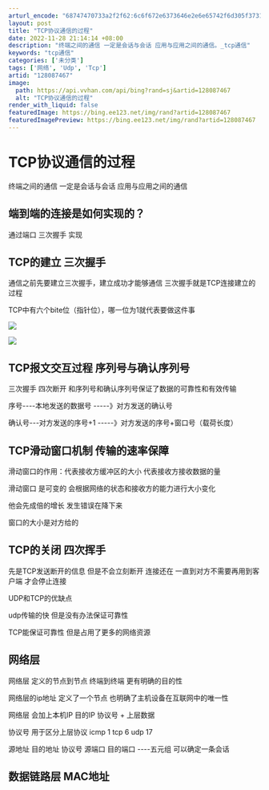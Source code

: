 ```yaml
---
arturl_encode: "68747470733a2f2f62:6c6f672e6373646e2e6e65742f6d305f37313530373836332f:61727469636c652f64657461696c732f313238303837343637"
layout: post
title: "TCP协议通信的过程"
date: 2022-11-28 21:14:14 +08:00
description: "终端之间的通信 一定是会话与会话 应用与应用之间的通信。_tcp通信"
keywords: "tcp通信"
categories: ['未分类']
tags: ['网络', 'Udp', 'Tcp']
artid: "128087467"
image:
  path: https://api.vvhan.com/api/bing?rand=sj&artid=128087467
  alt: "TCP协议通信的过程"
render_with_liquid: false
featuredImage: https://bing.ee123.net/img/rand?artid=128087467
featuredImagePreview: https://bing.ee123.net/img/rand?artid=128087467
---
```


# TCP协议通信的过程

终端之间的通信 一定是会话与会话 应用与应用之间的通信

## 端到端的连接是如何实现的？

通过端口 三次握手 实现

## TCP的建立 三次握手

通信之前先要建立三次握手，建立成功才能够通信 三次握手就是TCP连接建立的过程

TCP中有六个bite位（指针位），哪一位为1就代表要做这件事

![](https://i-blog.csdnimg.cn/blog_migrate/b3c25827e4e0761126872976410d3ce6.png)

![](https://i-blog.csdnimg.cn/blog_migrate/ffbb7b3d3b455fe35166a7862dea7ca4.png)

## TCP报文交互过程 序列号与确认序列号

三次握手 四次断开 和序列号和确认序列号保证了数据的可靠性和有效传输

序号----本地发送的数据号 -----》对方发送的确认号

确认号---对方发送的序号+1 -----》对方发送的序号+窗口号（载荷长度）

## TCP滑动窗口机制 传输的速率保障

滑动窗口的作用：代表接收方缓冲区的大小 代表接收方接收数据的量

滑动窗口 是可变的 会根据网络的状态和接收方的能力进行大小变化

他会先成倍的增长 发生错误在降下来

窗口的大小是对方给的

## TCP的关闭 四次挥手

先是TCP发送断开的信息 但是不会立刻断开 连接还在 一直到对方不需要再用到客户端 才会停止连接

UDP和TCP的优缺点

udp传输的快 但是没有办法保证可靠性

TCP能保证可靠性 但是占用了更多的网络资源

## 网络层

网络层 定义的节点到节点 终端到终端 更有明确的目的性

网络层的ip地址 定义了一个节点 也明确了主机设备在互联网中的唯一性

网络层 会加上本机IP 目的IP 协议号 + 上层数据

协议号 用于区分上层协议 icmp 1 tcp 6 udp 17

源地址 目的地址 协议号 源端口 目的端口 ----五元组 可以确定一条会话

## 数据链路层 MAC地址